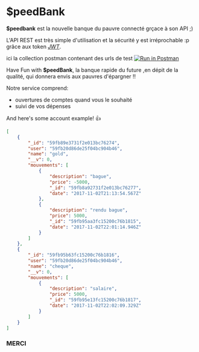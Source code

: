 # $peedBank

**$peedbank** est la nouvelle banque du pauvre connecté grçace à son API ;)

L'API REST est très simple d'utilisation et la sécurité y est irréprochable :p grâce aux token *[JWT](https://jwt.io/)*.

ici la collection postman contenant des urls de test
[![Run in Postman](https://run.pstmn.io/button.svg)](https://app.getpostman.com/run-collection/77f32a0384fcd2b459b2)

Have Fun with **$peedBank**, la banque rapide du future ,en dépit de la qualité, qui donnera envis aux pauvres d'épargner !!

Notre service comprend:

 * ouvertures de comptes quand vous le souhaité
 * suivi de vos dépenses

And here's some account example! :+1:

```json
[
    {
        "_id": "59fb89e3731f2e013bc76274",
        "user": "59fb20d86de25f04bc904b46",
        "name": "gold",
        "__v": 0,
        "mouvements": [
            {
                "description": "bague",
                "price": -5000,
                "_id": "59fb8a92731f2e013bc76277",
                "date": "2017-11-02T21:13:54.567Z"
            },
            {
                "description": "rendu bague",
                "price": 5000,
                "_id": "59fb95aa3fc15200c76b1815",
                "date": "2017-11-02T22:01:14.946Z"
            }
        ]
    },
    {
        "_id": "59fb95b63fc15200c76b1816",
        "user": "59fb20d86de25f04bc904b46",
        "name": "cheque",
        "__v": 0,
        "mouvements": [
            {
                "description": "salaire",
                "price": 5000,
                "_id": "59fb95e13fc15200c76b1817",
                "date": "2017-11-02T22:02:09.329Z"
            }
        ]
    }
]
```
 ### MERCI
